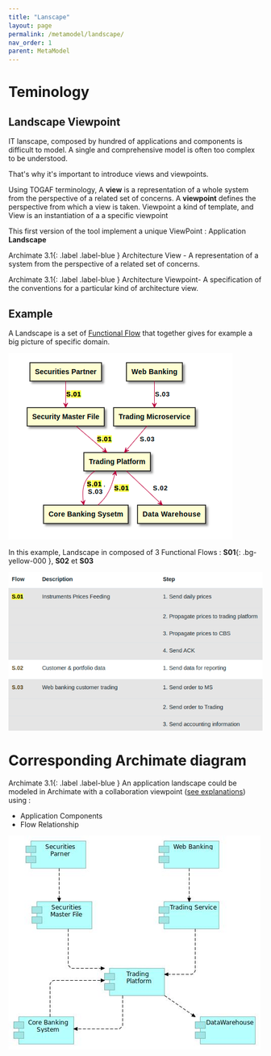 ```yaml
---
title: "Lanscape"
layout: page
permalink: /metamodel/landscape/
nav_order: 1
parent: MetaModel
---
```



# Teminology 

## Landscape Viewpoint
IT lanscape, composed by hundred of applications and components is difficult to model. A single and comprehensive model is often too complex to be understood. 

That's why it's important to introduce views and viewpoints.

Using TOGAF terminology, A **view** is a representation of a whole system from the perspective of a related set of concerns. A **viewpoint** defines the perspective from which a view is taken. Viewpoint a kind of template, and View is an instantiation of a a specific viewpoint

This first version of the tool implement a unique ViewPoint : Application **Landscape**

<span>Archimate 3.1</span>{: .label .label-blue } Architecture View - A representation of a system from the perspective of a related set of concerns. 

<span>Archimate 3.1</span>{: .label .label-blue } Architecture Viewpoint- A specification of the conventions for a particular kind of architecture view. 

## Example

A Landscape is a set of [Functional Flow](../functional-flow/) that together gives for example a big picture of specific domain.

![landscape](./png/landscape.png)

In this example, Landscape in composed of 3 Functional Flows : <span>**S01**</span>{: .bg-yellow-000 }, **S02** et **S03**

![landscape as set of flows](./png/landscape-flows.png)

# Corresponding Archimate diagram

<span>Archimate 3.1</span>{: .label .label-blue } An application landscape could be modeled in Archimate with a collaboration viewpoint ([see explanations](https://bizzdesign.com/blog/practical-archimate-viewpoints-for-the-application-layer/)) using :
 - Application Components
 - Flow Relationship 

![landscape archimate](./jpg/landscape.jpg)